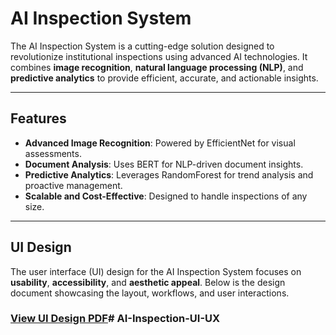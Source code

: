 # AI Inspection System

The AI Inspection System is a cutting-edge solution designed to revolutionize institutional inspections using advanced AI technologies. It combines **image recognition**, **natural language processing (NLP)**, and **predictive analytics** to provide efficient, accurate, and actionable insights.

---

## Features
- **Advanced Image Recognition**: Powered by EfficientNet for visual assessments.
- **Document Analysis**: Uses BERT for NLP-driven document insights.
- **Predictive Analytics**: Leverages RandomForest for trend analysis and proactive management.
- **Scalable and Cost-Effective**: Designed to handle inspections of any size.

---

## UI Design
The user interface (UI) design for the AI Inspection System focuses on **usability**, **accessibility**, and **aesthetic appeal**. Below is the design document showcasing the layout, workflows, and user interactions.

### [View UI Design PDF](AI_Inspection.pdf)# AI-Inspection-UI-UX
